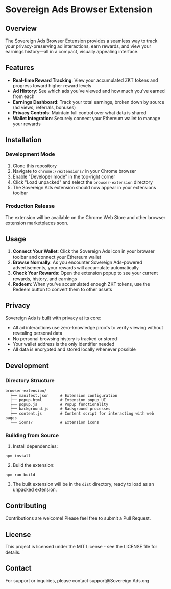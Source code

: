 # Sovereign Ads Browser Extension

## Overview

The Sovereign Ads Browser Extension provides a seamless way to track your privacy-preserving ad interactions, earn rewards, and view your earnings history—all in a compact, visually appealing interface.

## Features

- **Real-time Reward Tracking**: View your accumulated ZKT tokens and progress toward higher reward levels
- **Ad History**: See which ads you've viewed and how much you've earned from each
- **Earnings Dashboard**: Track your total earnings, broken down by source (ad views, referrals, bonuses)
- **Privacy Controls**: Maintain full control over what data is shared
- **Wallet Integration**: Securely connect your Ethereum wallet to manage your rewards

## Installation

### Development Mode

1. Clone this repository
2. Navigate to `chrome://extensions/` in your Chrome browser
3. Enable "Developer mode" in the top-right corner
4. Click "Load unpacked" and select the `browser-extension` directory
5. The Sovereign Ads extension should now appear in your extensions toolbar

### Production Release

The extension will be available on the Chrome Web Store and other browser extension marketplaces soon.

## Usage

1. **Connect Your Wallet**: Click the Sovereign Ads icon in your browser toolbar and connect your Ethereum wallet
2. **Browse Normally**: As you encounter Sovereign Ads-powered advertisements, your rewards will accumulate automatically
3. **Check Your Rewards**: Open the extension popup to see your current rewards, history, and earnings
4. **Redeem**: When you've accumulated enough ZKT tokens, use the Redeem button to convert them to other assets

## Privacy

Sovereign Ads is built with privacy at its core:

- All ad interactions use zero-knowledge proofs to verify viewing without revealing personal data
- No personal browsing history is tracked or stored
- Your wallet address is the only identifier needed
- All data is encrypted and stored locally whenever possible

## Development

### Directory Structure

```
browser-extension/
  ├── manifest.json     # Extension configuration
  ├── popup.html        # Extension popup UI
  ├── popup.js          # Popup functionality
  ├── background.js     # Background processes
  ├── content.js        # Content script for interacting with web pages
  └── icons/            # Extension icons
```

### Building from Source

1. Install dependencies:
```
npm install
```

2. Build the extension:
```
npm run build
```

3. The built extension will be in the `dist` directory, ready to load as an unpacked extension.

## Contributing

Contributions are welcome! Please feel free to submit a Pull Request.

## License

This project is licensed under the MIT License - see the LICENSE file for details.

## Contact

For support or inquiries, please contact support@Sovereign Ads.org 